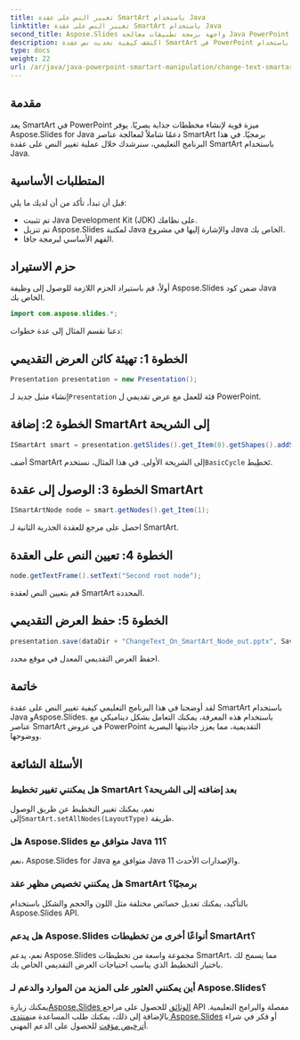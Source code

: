 ```yaml
---
title: تغيير النص على عقدة SmartArt باستخدام Java
linktitle: تغيير النص على عقدة SmartArt باستخدام Java
second_title: Aspose.Slides واجهة برمجة تطبيقات معالجة Java PowerPoint
description: اكتشف كيفية تحديث نص عقدة SmartArt في PowerPoint باستخدام Java مع Aspose.Slides، مما يعزز تخصيص العرض التقديمي.
type: docs
weight: 22
url: /ar/java/java-powerpoint-smartart-manipulation/change-text-smartart-node-java/
---
```

## مقدمة
يعد SmartArt في PowerPoint ميزة قوية لإنشاء مخططات جذابة بصريًا. يوفر Aspose.Slides for Java دعمًا شاملاً لمعالجة عناصر SmartArt برمجيًا. في هذا البرنامج التعليمي، سنرشدك خلال عملية تغيير النص على عقدة SmartArt باستخدام Java.
## المتطلبات الأساسية
قبل أن تبدأ، تأكد من أن لديك ما يلي:
- تم تثبيت Java Development Kit (JDK) على نظامك.
- تم تنزيل Aspose.Slides لمكتبة Java والإشارة إليها في مشروع Java الخاص بك.
- الفهم الأساسي لبرمجة جافا.

## حزم الاستيراد
أولاً، قم باستيراد الحزم اللازمة للوصول إلى وظيفة Aspose.Slides ضمن كود Java الخاص بك.
```java
import com.aspose.slides.*;
```
دعنا نقسم المثال إلى عدة خطوات:
## الخطوة 1: تهيئة كائن العرض التقديمي
```java
Presentation presentation = new Presentation();
```
 إنشاء مثيل جديد لـ`Presentation` فئة للعمل مع عرض تقديمي ل PowerPoint.
## الخطوة 2: إضافة SmartArt إلى الشريحة
```java
ISmartArt smart = presentation.getSlides().get_Item(0).getShapes().addSmartArt(10, 10, 400, 300, SmartArtLayoutType.BasicCycle);
```
 أضف SmartArt إلى الشريحة الأولى. في هذا المثال، نستخدم`BasicCycle` تَخطِيط.
## الخطوة 3: الوصول إلى عقدة SmartArt
```java
ISmartArtNode node = smart.getNodes().get_Item(1);
```
احصل على مرجع للعقدة الجذرية الثانية لـ SmartArt.
## الخطوة 4: تعيين النص على العقدة
```java
node.getTextFrame().setText("Second root node");
```
قم بتعيين النص لعقدة SmartArt المحددة.
## الخطوة 5: حفظ العرض التقديمي
```java
presentation.save(dataDir + "ChangeText_On_SmartArt_Node_out.pptx", SaveFormat.Pptx);
```
احفظ العرض التقديمي المعدل في موقع محدد.

## خاتمة
لقد أوضحنا في هذا البرنامج التعليمي كيفية تغيير النص على عقدة SmartArt باستخدام Java وAspose.Slides. باستخدام هذه المعرفة، يمكنك التعامل بشكل ديناميكي مع عناصر SmartArt في عروض PowerPoint التقديمية، مما يعزز جاذبيتها البصرية ووضوحها.
## الأسئلة الشائعة
### هل يمكنني تغيير تخطيط SmartArt بعد إضافته إلى الشريحة؟
 نعم، يمكنك تغيير التخطيط عن طريق الوصول إلى`SmartArt.setAllNodes(LayoutType)` طريقة.
### هل Aspose.Slides متوافق مع Java 11؟
نعم، Aspose.Slides for Java متوافق مع Java 11 والإصدارات الأحدث.
### هل يمكنني تخصيص مظهر عقد SmartArt برمجيًا؟
بالتأكيد، يمكنك تعديل خصائص مختلفة مثل اللون والحجم والشكل باستخدام Aspose.Slides API.
### هل يدعم Aspose.Slides أنواعًا أخرى من تخطيطات SmartArt؟
نعم، يدعم Aspose.Slides مجموعة واسعة من تخطيطات SmartArt، مما يسمح لك باختيار التخطيط الذي يناسب احتياجات العرض التقديمي الخاص بك.
### أين يمكنني العثور على المزيد من الموارد والدعم لـ Aspose.Slides؟
 يمكنك زيارة[Aspose.Slides الوثائق](https://reference.aspose.com/slides/java/) للحصول على مراجع API مفصلة والبرامج التعليمية. بالإضافة إلى ذلك، يمكنك طلب المساعدة من[منتدى Aspose.Slides](https://forum.aspose.com/c/slides/11) أو فكر في شراء أ[ترخيص مؤقت](https://purchase.aspose.com/temporary-license/) للحصول على الدعم المهني.